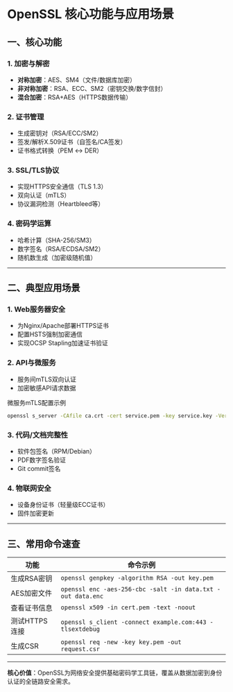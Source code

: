 # OpenSSL 核心功能与应用场景

## 一、核心功能

### 1. **加密与解密**
- **对称加密**：AES、SM4（文件/数据库加密）
- **非对称加密**：RSA、ECC、SM2（密钥交换/数字信封）
- **混合加密**：RSA+AES（HTTPS数据传输）

### 2. **证书管理**
- 生成密钥对（RSA/ECC/SM2）
- 签发/解析X.509证书（自签名/CA签发）
- 证书格式转换（PEM ↔ DER）

### 3. **SSL/TLS协议**
- 实现HTTPS安全通信（TLS 1.3）
- 双向认证（mTLS）
- 协议漏洞检测（Heartbleed等）

### 4. **密码学运算**
- 哈希计算（SHA-256/SM3）
- 数字签名（RSA/ECDSA/SM2）
- 随机数生成（加密级随机值）

---

## 二、典型应用场景

### 1. **Web服务器安全**
- 为Nginx/Apache部署HTTPS证书
- 配置HSTS强制加密通信
- 实现OCSP Stapling加速证书验证

### 2. **API与微服务**
- 服务间mTLS双向认证
- 加密敏感API请求数据

微服务mTLS配置示例
```bash
openssl s_server -CAfile ca.crt -cert service.pem -key service.key -Verify 1
```

### 3. **代码/文档完整性**
- 软件包签名（RPM/Debian）
- PDF数字签名验证
- Git commit签名

### 4. **物联网安全**
- 设备身份证书（轻量级ECC证书）
- 固件加密更新


---

## 三、常用命令速查

| **功能**               | **命令示例**                                                                 |
|------------------------|-----------------------------------------------------------------------------|
| 生成RSA密钥            | `openssl genpkey -algorithm RSA -out key.pem`                              |
| AES加密文件            | `openssl enc -aes-256-cbc -salt -in data.txt -out data.enc`                |
| 查看证书信息           | `openssl x509 -in cert.pem -text -noout`                                   |
| 测试HTTPS连接          | `openssl s_client -connect example.com:443 -tlsextdebug`                   |
| 生成CSR                | `openssl req -new -key key.pem -out request.csr`                           |

---

**核心价值**：OpenSSL为网络安全提供基础密码学工具链，覆盖从数据加密到身份认证的全链路安全需求。
